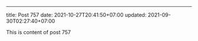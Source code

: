 ---
title: Post 757
date: 2021-10-27T20:41:50+07:00
updated: 2021-09-30T02:27:40+07:00

This is content of post 757